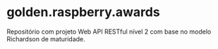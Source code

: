 # golden.raspberry.awards
Repositório com projeto Web API RESTful nível 2 com base no modelo Richardson de maturidade.
